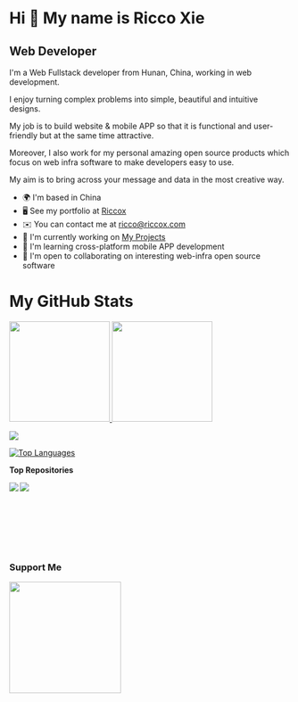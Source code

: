 Hi 👋 My name is Ricco Xie
==========================

Web Developer
-------------

I'm a Web Fullstack developer from Hunan, China, working in web development. 

I enjoy turning complex problems into simple, beautiful and intuitive designs. 

My job is to build website & mobile APP so that it is functional and user-friendly but at the same time attractive. 

Moreover, I also work for my personal amazing open source products which focus on web infra software to make developers easy to use. 

My aim is to bring across your message and data in the most creative way.

* 🌍  I'm based in China
* 🖥️  See my portfolio at [Riccox](https://www.riccox.com)
* ✉️  You can contact me at [ricco@riccox.com](mailto:ricco@riccox.com)
* 🚀  I'm currently working on [My Projects](http://www.riccox.com/matrix)
* 🧠  I'm learning cross-platform mobile APP development
* 🤝  I'm open to collaborating on interesting web-infra open source software

My GitHub Stats
===============

<div>
  <a href="https://github.com/riccox">
  <img height="180em" src="https://github-readme-stats.vercel.app/api?username=riccox&show_icons=true&theme=midnight-purple&include_all_commits=true&count_private=true"/>
  <img height="180em" src="https://github-readme-stats.vercel.app/api/top-langs/?username=riccox&layout=compact&langs_count=7&theme=midnight-purple"/>
</div>

<a href="http://www.github.com/riccox"><img src="https://github-readme-streak-stats.herokuapp.com/?user=riccox&theme=midnight-purple" /></a>

<a href="https://github.com/riccox" align="left"><img src="https://github-readme-stats.vercel.app/api/top-langs/?username=riccox&langs_count=10&theme=midnight-purple&locale=en" alt="Top Languages" /></a>

<b>Top Repositories</b>

<div width="100%" align="center"><a href="https://github.com/riccox/meilisearch-ui" align="left"><img align="left" src="https://github-readme-stats.vercel.app/api/pin/?username=riccox&repo=meilisearch-ui&theme=midnight-purple&locale=en" /></a></div>
<div width="100%" align="center"><a href="https://github.com/riccox/sira" align="left"><img align="left"  src="https://github-readme-stats.vercel.app/api/pin/?username=riccox&repo=sira&theme=midnight-purple&locale=en" /></a></div>

<br /><br /><br /><br /><br /><br /><br />

### Support Me

<a href="https://www.buymeacoffee.com/riccoxie"><img src="https://cdn.buymeacoffee.com/buttons/v2/default-yellow.png" width="200" /></a>
